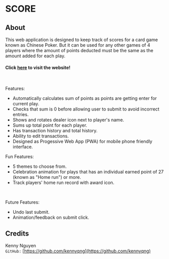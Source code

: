 # SCORE

## About
This web application is designed to keep track of scores for a card game known as Chinese Poker. But it can be used for any other games of 4 players where the amount of points deducted must be the same as the amount added for each play.
<br>

#### Click **[here](https://kennyqng.github.io/score)** to visit the website!

<br>

Features:
* Automatically calculates sum of points as points are getting enter for current play.
* Checks that sum is 0 before allowing user to submit to avoid incorrect entries.
* Shows and rotates dealer icon next to player's name.
* Sums up total point for each player.
* Has transaction history and total history.
* Ability to edit transactions.
* Designed as Progessive Web App (PWA) for mobile phone friendly interface.

Fun Features:
* 5 themes to choose from.
* Celebration animation for plays that has an individual earned point of 27 (known as "Home run") or more.
* Track players' home run record with award icon.

<br/>

Future Features:
* Undo last submit.
* Animation/feedback on submit click.

## Credits
Kenny Nguyen <br/>
`GitHub:`  [https://github.com/kennyqng](https://github.com/kennyqng)
